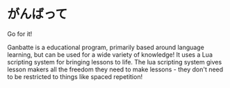 # がんばって

Go for it!

Ganbatte is a educational program, primarily based around language learning, but can be used for a wide variety of knowledge! It uses a Lua scripting system for bringing lessons to life. The lua scripting system gives lesson makers all the freedom they need to make lessons - they don't need to be restricted to things like spaced repetition!
